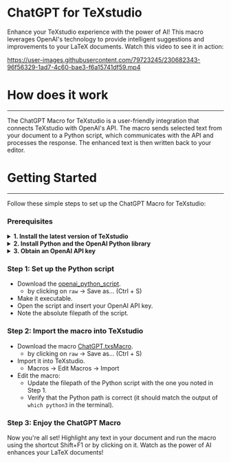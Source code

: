 # ChatGPT for TeXstudio

Enhance your TeXstudio experience with the power of AI! This macro leverages OpenAI's technology to provide intelligent suggestions and improvements to your LaTeX documents. 
Watch this video to see it in action:

https://user-images.githubusercontent.com/79723245/230682343-96f56329-1ad7-4c60-bae3-f6a15741df59.mp4


# How does it work
___

The ChatGPT Macro for TeXstudio is a user-friendly integration that connects TeXstudio with OpenAI's API. 
The macro sends selected text from your document to a Python script, which communicates with the API and processes the response. 
The enhanced text is then written back to your editor.

# Getting Started
___

Follow these simple steps to set up the ChatGPT Macro for TeXstudio:

### Prerequisites

<details>
  <summary> <b>1. Install the latest version of TeXstudio</b> </summary>

Make sure you're using TeXstudio version `4.5.2rc1` or higher. To check your version, go to "Help" -> "About TeXstudio."

If you need to update, download the latest version from the [TeXstudio release page](https://github.com/texstudio-org/texstudio/releases)

For Linux users, download the AppImage, make it executable, and run it
</details>

<details>
  <summary> <b>2. Install Python and the OpenAI Python library</b> </summary>

Install Python from the [official website](https://realpython.com/installing-python/).

Install the `openai` library by running `pip install openai`.
</details>

<details>
  <summary> <b>3. Obtain an OpenAI API key</b> </summary>

Create an account at [openai.com](https://chat.openai.com/auth/login) and get your API key from the [OpenAI API Keys page](https://platform.openai.com/account/api-keys).
</details>


### Step 1: Set up the Python script
 
- Download the [openai_python_script](/openai_python_script).
  - by clicking on `raw` -> Save as... (Ctrl + S)
- Make it executable.
- Open the script and insert your OpenAI API key.
- Note the absolute filepath of the script.

### Step 2: Import the macro into TeXstudio
- Download the macro [ChatGPT.txsMacro](/ChatGPT.txsMacro).
  - by clicking on `raw` -> Save as... (Ctrl + S)
- Import it into TeXstudio.
  -  Macros -> Edit Macros -> Import
- Edit the macro:
  - Update the filepath of the Python script with the one you noted in Step 1.
  - Verify that the Python path is correct (it should match the output of `which python3` in the terminal).

### Step 3: Enjoy the ChatGPT Macro

Now you're all set! Highlight any text in your document and run the macro using the shortcut Shift+F1 or by clicking on it. Watch as the power of AI enhances your LaTeX documents!

